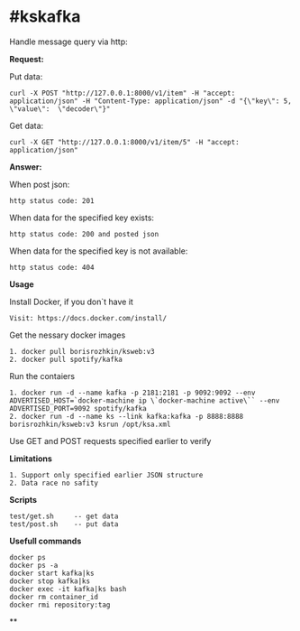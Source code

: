 #kskafka
=======

Handle message query via http:


**Request:**

Put data: 
    
    curl -X POST "http://127.0.0.1:8000/v1/item" -H "accept: application/json" -H "Content-Type: application/json" -d "{\"key\": 5, \"value\":  \"decoder\"}"	

Get data: 

    curl -X GET "http://127.0.0.1:8000/v1/item/5" -H "accept: application/json"

**Answer:**

When post json:
	
	http status code: 201

When data for the specified key exists:

	http status code: 200 and posted json
    
When data for the specified key is not available:

	http status code: 404


**Usage**

Install Docker, if you don`t have it

    Visit: https://docs.docker.com/install/    

Get the nessary docker images

    1. docker pull borisrozhkin/ksweb:v3
    2. docker pull spotify/kafka    

Run the contaiers

    1. docker run -d --name kafka -p 2181:2181 -p 9092:9092 --env ADVERTISED_HOST=`docker-machine ip \`docker-machine active\`` --env ADVERTISED_PORT=9092 spotify/kafka
    2. docker run -d --name ks --link kafka:kafka -p 8888:8888 borisrozhkin/ksweb:v3 ksrun /opt/ksa.xml

Use GET and POST requests specified earlier to verify


**Limitations**

    1. Support only specified earlier JSON structure
    2. Data race no safity


**Scripts**

    test/get.sh 	-- get data
    test/post.sh	-- put data

**Usefull commands**

    docker ps	
    docker ps -a
    docker start kafka|ks
    docker stop kafka|ks
    docker exec -it kafka|ks bash
    docker rm container_id
    docker rmi repository:tag


**
